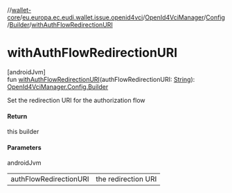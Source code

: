//[wallet-core](../../../../../index.md)/[eu.europa.ec.eudi.wallet.issue.openid4vci](../../../index.md)/[OpenId4VciManager](../../index.md)/[Config](../index.md)/[Builder](index.md)/[withAuthFlowRedirectionURI](with-auth-flow-redirection-u-r-i.md)

# withAuthFlowRedirectionURI

[androidJvm]\
fun [withAuthFlowRedirectionURI](with-auth-flow-redirection-u-r-i.md)(authFlowRedirectionURI: [String](https://kotlinlang.org/api/latest/jvm/stdlib/kotlin/-string/index.html)): [OpenId4VciManager.Config.Builder](index.md)

Set the redirection URI for the authorization flow

#### Return

this builder

#### Parameters

androidJvm

| | |
|---|---|
| authFlowRedirectionURI | the redirection URI |
